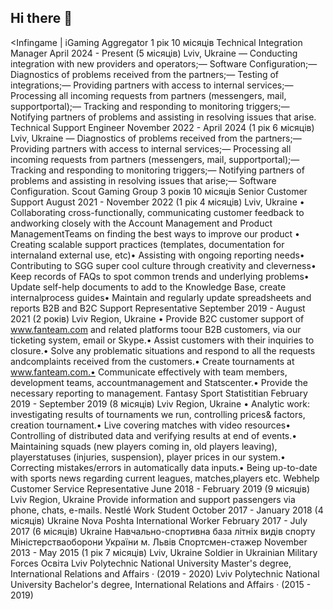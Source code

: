 ## Hi there 👋

<Infingame | iGaming Aggregator
1 рік 10 місяців
Technical Integration Manager
April 2024 - Present (5 місяців)
Lviv, Ukraine
— Conducting integration with new providers and operators;— Software Configuration;— Diagnostics of problems received from the partners;— Testing of integrations;— Providing partners with access to internal services;— Processing all incoming requests from partners (messengers, mail, supportportal);— Tracking and responding to monitoring triggers;— Notifying partners of problems and assisting in resolving issues that arise.
Technical Support Engineer
November 2022 - April 2024 (1 рік 6 місяців)
Lviv, Ukraine
— Diagnostics of problems received from the partners;— Providing partners with access to internal services;— Processing all incoming requests from partners (messengers, mail, supportportal);— Tracking and responding to monitoring triggers;— Notifying partners of problems and assisting in resolving issues that arise;— Software Configuration.
Scout Gaming Group
3 років 10 місяців
Senior Customer Support
August 2021 - November 2022 (1 рік 4 місяців)
Lviv, Ukraine
• Collaborating cross-functionally, communicating customer feedback to andworking closely with the Account Management and Product ManagementTeams on finding the best ways to improve our product
• Creating scalable support practices (templates, documentation for internaland external use, etc)• Assisting with ongoing reporting needs• Contributing to SGG super cool culture through creativity and cleverness• Keep records of FAQs to spot common trends and underlying problems• Update self-help documents to add to the Knowledge Base, create internalprocess guides• Maintain and regularly update spreadsheets and reports
B2B and B2C Support Representative
September 2019 - August 2021 (2 років)
Lviv Region, Ukraine
• Provide B2С customer support of www.fanteam.com and related platforms toour B2B customers, via our ticketing system, email or Skype.• Assist customers with their inquiries to closure.• Solve any problematic situations and respond to all the requests andcomplaints received from the customers.• Create tournaments at www.fanteam.com.• Communicate effectively with team members, development teams, accountmanagement and Statscenter.• Provide the necessary reporting to management.
Fantasy Sport Statistitian
February 2019 - September 2019 (8 місяців)
Lviv Region, Ukraine
• Analytic work: investigating results of tournaments we run, controlling prices& factors, creation tournament.• Live covering matches with video resources• Controlling of distributed data and verifying results at end of events.• Maintaining squads (new players coming in, old players leaving), playerstatuses (injuries, suspension), player prices in our system.• Correcting mistakes/errors in automatically data inputs.• Being up-to-date with sports news regarding current leagues, matches,players etc.
Webhelp
Customer Service Representative
June 2018 - February 2019 (9 місяців)
Lviv Region, Ukraine
Provide information and support passengers via phone, chats, e-mails.
Nestlé
Work Student
October 2017 - January 2018 (4 місяців)
Ukraine
Nova Poshta International
Worker
February 2017 - July 2017 (6 місяців)
Ukraine
Навчально-спортивна база літніх видів спорту Міністерстваоборони України м. Львів
Спортсмен-стажер
November 2013 - May 2015 (1 рік 7 місяців)
Lviv, Ukraine
Soldier in Ukrainian Military Forces
Освіта
Lviv Polytechnic National University
Master's degree, International Relations and Affairs · (2019 - 2020)
Lviv Polytechnic National University
Bachelor's degree, International Relations and Affairs · (2015 - 2019)



>
